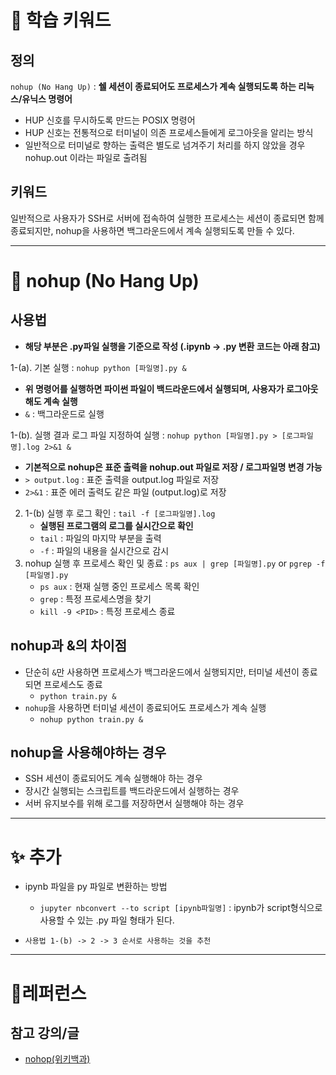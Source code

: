 # 🚀 학습 키워드

## 정의

`nohup (No Hang Up)` : **쉘 세션이 종료되어도 프로세스가 계속 실행되도록 하는 리눅스/유닉스 명령어**

- HUP 신호를 무시하도록 만드는 POSIX 명령어
- HUP 신호는 전통적으로 터미널이 의존 프로세스들에게 로그아웃을 알리는 방식
- 일반적으로 터미널로 향하는 출력은 별도로 넘겨주기 처리를 하지 않았을 경우 nohup.out 이라는 파일로 출려됨

## 키워드

일반적으로 사용자가 SSH로 서버에 접속하여 실행한 프로세스는 세션이 종료되면 함께 종료되지만, nohup을 사용하면 백그라운드에서 계속 실행되도록 만들 수 있다.

---

# 📝 nohup (No Hang Up)

## 사용법

- **해당 부분은 .py파일 실행을 기준으로 작성 (.ipynb -> .py 변환 코드는 아래 참고)**

1-(a). 기본 실행 : `nohup python [파일명].py &`

- **위 명령어를 실행하면 파이썬 파일이 백드라운드에서 실행되며, 사용자가 로그아웃해도 계속 실행**
- `&` : 백그라운드로 실행

1-(b). 실행 결과 로그 파일 지정하여 실행 : `nohup python [파일명].py > [로그파일명].log 2>&1 &`

- **기본적으로 nohup은 표준 출력을 nohup.out 파일로 저장 / 로그파일명 변경 가능**
- `> output.log` : 표준 출력을 output.log 파일로 저장
- `2>&1` : 표준 에러 출력도 같은 파일 (output.log)로 저장

2. 1-(b) 실행 후 로그 확인 : `tail -f [로그파일명].log`
   - **실행된 프로그램의 로그를 실시간으로 확인**
   - `tail` : 파일의 마지막 부분을 출력
   - `-f` : 파일의 내용을 실시간으로 감시
3. nohup 실행 후 프로세스 확인 및 종료 : `ps aux | grep [파일명].py` or `pgrep -f [파일명].py`
   - `ps aux` : 현재 실행 중인 프로세스 목록 확인
   - `grep` : 특정 프로세스명을 찾기
   - `kill -9 <PID>` : 특정 프로세스 종료

## nohup과 &의 차이점

- 단순히 `&`만 사용하면 프로세스가 백그라운드에서 실행되지만, 터미널 세션이 종료되면 프로세스도 종료
  - `python train.py &`
- `nohup`을 사용하면 터미널 세션이 종료되어도 프로세스가 계속 실행
  - `nohup python train.py &`

## nohup을 사용해야하는 경우

- SSH 세션이 종료되어도 계속 실행해야 하는 경우
- 장시간 실행되는 스크립트를 백드라운드에서 실행하는 경우
- 서버 유지보수를 위해 로그를 저장하면서 실행해야 하는 경우

---

# ✨ 추가

- ipynb 파일을 py 파일로 변환하는 방법

  - `jupyter nbconvert --to script [ipynb파일명]` : ipynb가 script형식으로 사용할 수 있는 .py 파일 형태가 된다.

- `사용법 1-(b) -> 2 -> 3 순서로 사용하는 것을 추천`

---

# 🔗레퍼런스

## 참고 강의/글

- [nohop(위키백과)](https://ko.wikipedia.org/wiki/Nohup)
